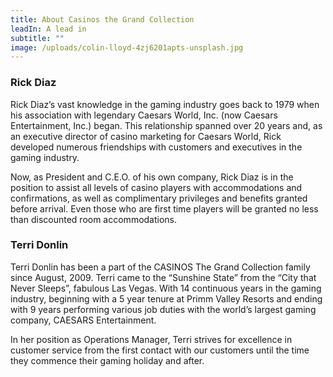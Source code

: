 ```yaml
---
title: About Casinos the Grand Collection
leadIn: A lead in
subtitle: ""
image: /uploads/colin-lloyd-4zj6201apts-unsplash.jpg
---
```

### Rick Diaz

Rick Diaz’s vast knowledge in the gaming industry goes back to 1979 when his association with legendary Caesars World, Inc. (now Caesars Entertainment, Inc.) began. This relationship spanned over 20 years and, as an executive director of casino marketing for Caesars World, Rick developed numerous friendships with customers and executives in the gaming industry.

Now, as President and C.E.O. of his own company, Rick Diaz is in the position to assist all levels of casino players with accommodations and confirmations, as well as complimentary privileges and benefits granted before arrival. Even those who are first time players will be granted no less than discounted room accommodations.

### Terri Donlin

Terri Donlin has been a part of the CASINOS The Grand Collection family since August, 2009. Terri came to the “Sunshine State” from the “City that Never Sleeps”, fabulous Las Vegas. With 14 continuous years in the gaming industry, beginning with a 5 year tenure at Primm Valley Resorts and ending with 9 years performing various job duties with the world’s largest gaming company, CAESARS Entertainment.

In her position as Operations Manager, Terri strives for excellence in customer service from the first contact with our customers until the time they commence their gaming holiday and after.